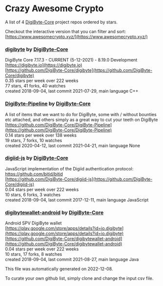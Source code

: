 # Crazy Awesome Crypto
A list of 4 [DigiByte-Core](https://github.com/DigiByte-Core) project repos ordered by stars.  

Checkout the interactive version that you can filter and sort: 
[https://www.awesomecrypto.xyz/](https://www.awesomecrypto.xyz/)  


### [digibyte](https://github.com/DigiByte-Core/digibyte) by [DigiByte-Core](https://github.com/DigiByte-Core)  
DigiByte Core 7.17.3 - CURRENT (5-12-2021) - 8.19.0 Development  
[https://digibyte.io](https://digibyte.io)  
[https://github.com/DigiByte-Core/digibyte](https://github.com/DigiByte-Core/digibyte)  
0.35 stars per week over 222 weeks  
77 stars, 41 forks, 40 watches  
created 2018-09-04, last commit 2021-07-29, main language C++  


### [DigiByte-Pipeline](https://github.com/DigiByte-Core/DigiByte-Pipeline) by [DigiByte-Core](https://github.com/DigiByte-Core)  
A list of items that we want to do for DigiByte, some with / without bounties etc attached, and others simply as a great way to cut your teeth on DigiByte  
[https://github.com/DigiByte-Core/DigiByte-Pipeline](https://github.com/DigiByte-Core/DigiByte-Pipeline)  
0.14 stars per week over 138 weeks  
19 stars, 7 forks, 10 watches  
created 2020-04-12, last commit 2021-04-21, main language None  


### [digiid-js](https://github.com/DigiByte-Core/digiid-js) by [DigiByte-Core](https://github.com/DigiByte-Core)  
JavaScript implementation of the Digiid authentication protocol: https://github.com/bitid/bitid  
[https://github.com/DigiByte-Core/digiid-js](https://github.com/DigiByte-Core/digiid-js)  
0.04 stars per week over 222 weeks  
10 stars, 6 forks, 3 watches  
created 2018-09-04, last commit 2017-12-11, main language JavaScript  


### [digibytewallet-android](https://github.com/DigiByte-Core/digibytewallet-android) by [DigiByte-Core](https://github.com/DigiByte-Core)  
Android SPV DigiByte wallet  
[https://play.google.com/store/apps/details?id=io.digibyte](https://play.google.com/store/apps/details?id=io.digibyte)  
[https://github.com/DigiByte-Core/digibytewallet-android](https://github.com/DigiByte-Core/digibytewallet-android)  
0.04 stars per week over 222 weeks  
10 stars, 17 forks, 8 watches  
created 2018-09-04, last commit 2021-08-27, main language Java  


This file was automatically generated on 2022-12-08.  

To curate your own github list, simply clone and change the input csv file.  